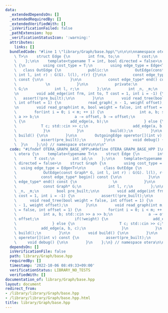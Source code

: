 ```yaml
---
data:
  _extendedDependsOn: []
  _extendedRequiredBy: []
  _extendedVerifiedWith: []
  _isVerificationFailed: false
  _pathExtension: hpp
  _verificationStatusIcon: ':warning:'
  attributes:
    links: []
  bundledCode: "#line 1 \"library/Graph/base.hpp\"\n\n\n\nnamespace otera {\n    template<typename\
    \ T>\n    struct Edge {\n        int frm, to;\n        T cost;\n        int id;\n\
    \    };\n\n    template<typename T = int, bool directed = false>\n    struct Graph\
    \ {\n        using cost_type = T;\n        using edge_type = Edge<T>\n\n     \
    \   class OutEdge {\n            public:\n            OutEdge(const Graph* G,\
    \ int l, int r) : G(G). l(l), r(r) {}\n\n            const edge_type* begin()\
    \ const {\n\n            }\n\n            const edge_type* end() const {\n   \
    \             \n            }\n\n            private:\n            const Graph*\
    \ G;\n            int l, r;\n        };\n\n        int _n, _m;\n        bool pre_built;\n\
    \n        void add_edge(int frm, int to, T cost = 1, int i = -1) {\n         \
    \   assert(!pre_built);\n\n        }\n\n        void read_tree(bool weight = false,\
    \ int offset = 1) {\n            read_graph(_n - 1, weight offset);\n        }\n\
    \n        void read_graph(int m, bool weight = false, int offset = 1) {\n    \
    \        for(int i = 0; i < m; ++ i) {\n                int a, b; std::cin >>\
    \ a >> b;\n                a -= offset, b -= offset;\n                if(!weight)\
    \ {\n                    add_edge(a, b);\n                } else {\n         \
    \           T c; std::cin >> c;\n                    add_edge(a, b, c);\n    \
    \            }\n            }\n            build();\n        }\n\n        void\
    \ build() {\n\n        }\n\n        OutgoingEdge operetor[](int v) const {\n \
    \           assert(pre_built);\n        }\n\n        void debug() {\n\n      \
    \  }\n    };\n} // namespace otera\n\n\n"
  code: "#ifndef OTERA_GRAPH_BASE_HPP\n#define OTERA_GRAPH_BASE_HPP 1\n\nnamespace\
    \ otera {\n    template<typename T>\n    struct Edge {\n        int frm, to;\n\
    \        T cost;\n        int id;\n    };\n\n    template<typename T = int, bool\
    \ directed = false>\n    struct Graph {\n        using cost_type = T;\n      \
    \  using edge_type = Edge<T>\n\n        class OutEdge {\n            public:\n\
    \            OutEdge(const Graph* G, int l, int r) : G(G). l(l), r(r) {}\n\n \
    \           const edge_type* begin() const {\n\n            }\n\n            const\
    \ edge_type* end() const {\n                \n            }\n\n            private:\n\
    \            const Graph* G;\n            int l, r;\n        };\n\n        int\
    \ _n, _m;\n        bool pre_built;\n\n        void add_edge(int frm, int to, T\
    \ cost = 1, int i = -1) {\n            assert(!pre_built);\n\n        }\n\n  \
    \      void read_tree(bool weight = false, int offset = 1) {\n            read_graph(_n\
    \ - 1, weight offset);\n        }\n\n        void read_graph(int m, bool weight\
    \ = false, int offset = 1) {\n            for(int i = 0; i < m; ++ i) {\n    \
    \            int a, b; std::cin >> a >> b;\n                a -= offset, b -=\
    \ offset;\n                if(!weight) {\n                    add_edge(a, b);\n\
    \                } else {\n                    T c; std::cin >> c;\n         \
    \           add_edge(a, b, c);\n                }\n            }\n           \
    \ build();\n        }\n\n        void build() {\n\n        }\n\n        OutgoingEdge\
    \ operetor[](int v) const {\n            assert(pre_built);\n        }\n\n   \
    \     void debug() {\n\n        }\n    };\n} // namespace otera\n\n#endif // OTERA_GRAPH_BASE_HPP"
  dependsOn: []
  isVerificationFile: false
  path: library/Graph/base.hpp
  requiredBy: []
  timestamp: '2022-10-06 08:49:33+09:00'
  verificationStatus: LIBRARY_NO_TESTS
  verifiedWith: []
documentation_of: library/Graph/base.hpp
layout: document
redirect_from:
- /library/library/Graph/base.hpp
- /library/library/Graph/base.hpp.html
title: library/Graph/base.hpp
---
```


